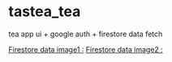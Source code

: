 
# tastea_tea

tea app ui + google auth + firestore data fetch

[Firestore data image1 :](https://ibb.co/KGtfb7R)
[Firestore data image2 :](https://ibb.co/196HcvH)

